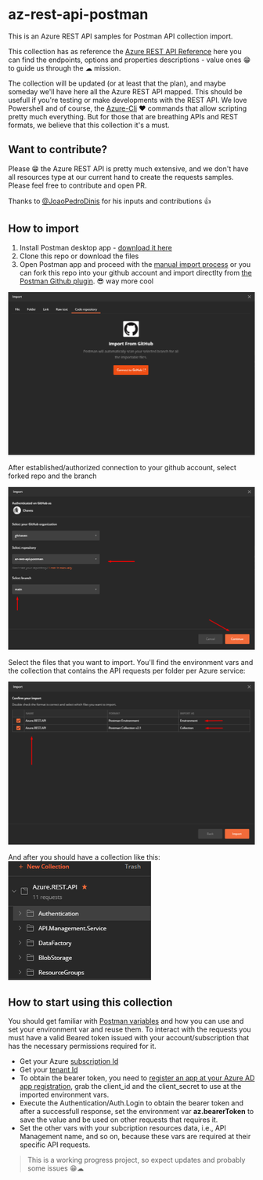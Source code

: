 # az-rest-api-postman

This is an Azure REST API samples for Postman API collection import. 

This collection has as reference the [Azure REST API Reference](https://docs.microsoft.com/en-us/rest/api/azure/) here you can find the endpoints, options and properties descriptions - value ones 😁 to guide us through the ☁ mission. 

The collection will be updated (or at least that the plan), and maybe someday we'll have here all the Azure REST API mapped. This should be usefull if you're testing or make developments with the REST API. We love Powershell and of course, the [Azure-Cli](https://docs.microsoft.com/en-us/cli/azure/) ❤ commands that allow scripting pretty much everything. But for those that are breathing APIs and REST formats, we believe that this collection it's a must.


## Want to contribute?

Please 😁 the Azure REST API is pretty much extensive, and we don't have all resources type at our current hand to create the requests samples. Please feel free to contribute and open PR.

Thanks to [@JoaoPedroDinis](https://github.com/JoaoPedroDinis) for his inputs and contributions 👍



## How to import


1. Install Postman desktop app - [download it here](https://www.postman.com/downloads/)
2. Clone this repo or download the files
3. Open Postman app and proceed with the [manual import process](https://learning.postman.com/docs/getting-started/importing-and-exporting-data/#importing-postman-data) or you can fork this repo into your github account and import directlty from [the Postman Github plugin](https://learning.postman.com/docs/getting-started/importing-and-exporting-data/#importing-postman-data). 😎 way more cool

![github-plugin](/media/git-plugin-1.png)

After established/authorized connection to your github account, select forked repo and the branch

![github-plugin](/media/git-plugin-2.png)

Select the files that you want to import. You'll find the environment vars and the collection that contains the API requests per folder per Azure service:

![github-plugin](/media/git-plugin-3.png)

And after you should have a collection like this: <br/>
![github-plugin](/media/Imported_collection.png)



## How to start using this collection

You should get familiar with [Postman variables](https://learning.postman.com/docs/sending-requests/variables/) and how you can use and set your environment var and reuse them. To interact with the requests you must have a valid Beared token issued with your account/subscription that has the necessary permissions required for it. 
* Get your Azure [subscription Id](https://docs.microsoft.com/en-us/powershell/module/servicemanagement/azure.service/get-azuresubscription?view=azuresmps-4.0.0)
* Get your [tenant Id](https://docs.microsoft.com/en-us/azure/marketplace/find-tenant-object-id)
* To obtain the bearer token, you need to [register an app at your Azure AD app registration](https://docs.microsoft.com/en-us/azure/active-directory/develop/v2-oauth2-client-creds-grant-flow), grab the client_id and the client_secret to use at the imported environment vars. 
* Execute the Authentication/Auth.Login to obtain the bearer token and after a successfull response, set the environment var **az.bearerToken** to save the value and be used on other requests that requires it.
* Set the other vars with your subcription resources data, i.e., API Management name, and so on, because these vars are required at their specific API requests.

> This is a working progress project, so expect updates and probably some issues 😁☁
